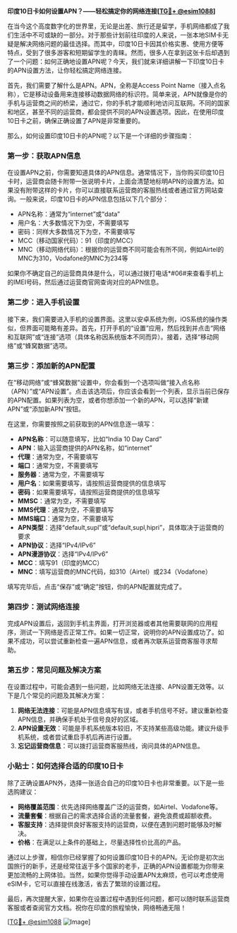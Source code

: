 **印度10日卡如何设置APN？——轻松搞定你的网络连接[[TG💪+ @esim1088](https://t.me/s/esim1088)]**

在当今这个高度数字化的世界里，无论是出差、旅行还是留学，手机网络都成了我们生活中不可或缺的一部分。对于那些计划前往印度的人来说，一张本地SIM卡无疑是解决网络问题的最佳选择。而其中，印度10日卡因其价格实惠、使用方便等特点，受到了很多游客和短期留学生的青睐。然而，很多人在拿到这张卡后却遇到了一个问题：如何正确地设置APN呢？今天，我们就来详细讲解一下印度10日卡的APN设置方法，让你轻松搞定网络连接。

首先，我们需要了解什么是APN。APN，全称是Access Point Name（接入点名称），它是移动设备用来连接移动数据网络的标识符。简单来说，APN就像是你的手机与运营商之间的桥梁，通过它，你的手机才能顺利地访问互联网。不同的国家和地区，甚至不同的运营商，都会提供不同的APN设置选项。因此，在使用印度10日卡之前，确保正确设置了APN是非常重要的。

那么，如何设置印度10日卡的APN呢？以下是一个详细的步骤指南：

### **第一步：获取APN信息**
在设置APN之前，你需要知道具体的APN信息。通常情况下，当你购买印度10日卡时，运营商会随卡附带一张说明卡片，上面会清楚地标明APN的设置方法。如果没有附带这样的卡片，你可以直接联系运营商的客服热线或者通过官方网站查询。一般来说，印度10日卡的APN信息包括以下几个部分：
- APN名称：通常为“internet”或“data”
- 用户名：大多数情况下为空，不需要填写
- 密码：同样大多数情况下为空，不需要填写
- MCC（移动国家代码）：91（印度的MCC）
- MNC（移动网络代码）：根据你的运营商不同可能会有所不同，例如Airtel的MNC为310，Vodafone的MNC为234等

如果你不确定自己的运营商具体是什么，可以通过拨打电话*#06#来查看手机上的IMEI号码，然后通过运营商官网查询对应的APN信息。

### **第二步：进入手机设置**
接下来，我们需要进入手机的设置界面。这里以安卓系统为例，iOS系统的操作类似，但界面可能略有差异。首先，打开手机的“设置”应用，然后找到并点击“网络和互联网”或“连接”选项（具体名称因系统版本不同而异）。接着，选择“移动网络”或“蜂窝数据”选项。

### **第三步：添加新的APN配置**
在“移动网络”或“蜂窝数据”设置中，你会看到一个选项叫做“接入点名称（APN）”或“APN设置”。点击该选项后，你应该会看到一个列表，显示当前已保存的APN配置。如果列表为空，或者你想添加一个新的APN，可以选择“新建APN”或“添加新APN”按钮。

在这里，你需要按照之前获取到的APN信息逐一填写：
- **APN名称**：可以随意填写，比如“India 10 Day Card”
- **APN**：输入运营商提供的APN名称，如“internet”
- **代理**：通常为空，不需要填写
- **端口**：通常为空，不需要填写
- **服务器**：通常为空，不需要填写
- **用户名**：如果需要填写，请按照运营商提供的信息填写
- **密码**：如果需要填写，请按照运营商提供的信息填写
- **MMSC**：通常为空，不需要填写
- **MMS代理**：通常为空，不需要填写
- **MMS端口**：通常为空，不需要填写
- **APN类型**：选择“default,supl”或“default,supl,hipri”，具体取决于运营商的要求
- **APN协议**：选择“IPv4/IPv6”
- **APN漫游协议**：选择“IPv4/IPv6”
- **MCC**：填写91（印度的MCC）
- **MNC**：填写运营商的MNC代码，如310（Airtel）或234（Vodafone）

填写完毕后，点击“保存”或“确定”按钮，你的APN配置就完成了。

### **第四步：测试网络连接**
完成APN设置后，返回到手机主界面，打开浏览器或者其他需要联网的应用程序，测试一下网络是否正常工作。如果一切正常，说明你的APN设置成功了。如果不成功，可以尝试重新检查一遍APN信息，或者再次联系运营商客服寻求帮助。

### **第五步：常见问题及解决方案**
在设置过程中，可能会遇到一些问题，比如网络无法连接、APN设置无效等。以下是几个常见的问题及其解决方案：
1. **网络无法连接**：可能是APN信息填写有误，或者手机信号不好。建议重新检查APN信息，并确保手机处于信号良好的区域。
2. **APN设置无效**：可能是手机系统版本较旧，不支持某些高级功能。建议升级手机系统，或者尝试重启手机后再进行设置。
3. **忘记运营商信息**：可以拨打运营商客服热线，询问具体的APN信息。

### **小贴士：如何选择合适的印度10日卡**
除了正确设置APN外，选择一张适合自己的印度10日卡也非常重要。以下是一些选购建议：
- **网络覆盖范围**：优先选择网络覆盖广泛的运营商，如Airtel、Vodafone等。
- **流量套餐**：根据自己的需求选择合适的流量套餐，避免浪费或超额收费。
- **客服支持**：选择提供良好客服支持的运营商，以便在遇到问题时能够及时解决。
- **价格**：在满足以上条件的基础上，尽量选择性价比高的产品。

通过以上步骤，相信你已经掌握了如何设置印度10日卡的APN。无论你是初次出国旅行的新手，还是经常往返于多个国家的老手，正确的APN设置都能为你带来更加流畅的上网体验。当然，如果你觉得手动设置APN太麻烦，也可以考虑使用eSIM卡，它可以直接在线激活，省去了繁琐的设置过程。

最后，再次提醒大家，如果你在设置过程中遇到任何问题，都可以随时联系运营商客服或者查阅官方文档。祝你在印度的旅程愉快，网络畅通无阻！

[[TG💪+ @esim1088](https://t.me/s/esim1088) ![Image](https://i.postimg.cc/4NQfJmqS/Snipaste-2025-05-13-00-14-12.png)]